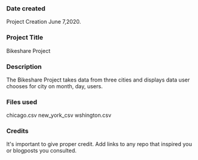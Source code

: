 ### Date created
Project Creation June 7,2020.

### Project Title
Bikeshare Project

### Description
The Bikeshare Project takes data from three cities and displays data user chooses for city on month, day, users.

### Files used
chicago.csv
new_york_csv
wshington.csv

### Credits
It's important to give proper credit. Add links to any repo that inspired you or blogposts you consulted.
